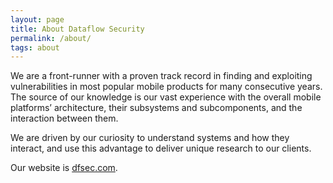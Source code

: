 ```yaml
---
layout: page
title: About Dataflow Security
permalink: /about/
tags: about
---
```


We are a front-runner with a proven track record in finding and exploiting
vulnerabilities in most popular mobile products for many consecutive years. The
source of our knowledge is our vast experience with the overall mobile
platforms’ architecture, their subsystems and subcomponents, and the
interaction between them.

We are driven by our curiosity to understand systems and how they interact, and
use this advantage to deliver unique research to our clients.

Our website is [dfsec.com](https://dfsec.com).
